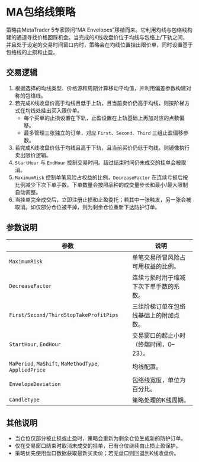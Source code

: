 # MA包络线策略

策略由MetaTrader 5专家顾问“MA Envelopes”移植而来。它利用均线与包络线构建的通道寻找价格回踩机会。当完成的K线收盘价位于均线与包络上/下轨之间，并且处于设定的交易时间窗口内时，策略会在均线位置挂出限价单，同时设置基于包络线的止损和止盈。

## 交易逻辑

1. 根据选择的均线类型、价格源和周期计算移动平均值，并利用偏差参数构建对称的包络线。
2. 若完成K线收盘价高于均线且低于上轨，且当前卖价仍高于均线，则按阶梯方式在均线处挂出买入限价单。
   * 每个买单的止损设置在下轨，止盈设置在上轨基础上再加对应的点数偏移。
   * 最多管理三张独立的订单，对应 `First`、`Second`、`Third` 三组止盈偏移参数。
3. 若完成K线收盘价低于均线且高于下轨，且当前买价仍低于均线，则镜像执行卖出限价逻辑。
4. `StartHour` 与 `EndHour` 控制交易时间。超过结束时间仍未成交的挂单会被取消。
5. `MaximumRisk` 控制单笔风险占权益的比例，`DecreaseFactor` 在连续亏损后按比例减少下次下单手数。下单数量会按照品种的成交量步长和最小/最大限制自动调整。
6. 当挂单完全成交后，立即注册止损和止盈委托；若其中一张触发，另一张会被取消。如仅部分仓位被平掉，则为剩余仓位重新下达防护订单。

## 参数说明

| 参数 | 说明 |
|------|------|
| `MaximumRisk` | 单笔交易所冒风险占可用权益的比例。 |
| `DecreaseFactor` | 连续亏损时用于缩减下次下单手数的系数。 |
| `First/Second/ThirdStopTakeProfitPips` | 三组阶梯订单在包络线基础上的附加点数。 |
| `StartHour`, `EndHour` | 交易窗口的起止小时（终端时间，0–23）。 |
| `MaPeriod`, `MaShift`, `MaMethodType`, `AppliedPrice` | 均线配置。 |
| `EnvelopeDeviation` | 包络线宽度，单位为百分比。 |
| `CandleType` | 策略处理的K线周期。 |

## 其他说明

* 当仓位仅部分被止损或止盈时，策略会重新为剩余仓位生成新的防护订单。
* 仅在交易窗口结束时取消未成交的挂单，已有仓位继续由止损止盈保护。
* 策略优先使用盘口数据获取最新买卖价；若无盘口则回退到K线收盘价。
